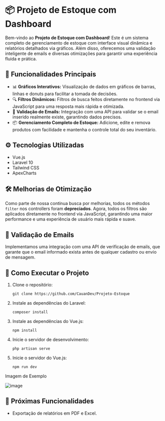 
<body>
  <h1>📦 Projeto de Estoque com Dashboard</h1>
  <p>
    Bem-vindo ao <strong>Projeto de Estoque com Dashboard</strong>! Este é um sistema completo de gerenciamento de estoque com interface visual dinâmica e relatórios detalhados via gráficos. Além disso, oferecemos uma validação inteligente de emails e diversas otimizações para garantir uma experiência fluida e prática.
  </p>

  <h2>🚀 Funcionalidades Principais</h2>
  <ul>
    <li>📊 <strong>Gráficos Interativos:</strong> Visualização de dados em gráficos de barras, linhas e donuts para facilitar a tomada de decisões.</li>
    <li>🔍 <strong>Filtros Dinâmicos:</strong> Filtros de busca feitos diretamente no frontend via JavaScript para uma resposta mais rápida e otimizada.</li>
    <li>📧 <strong>Validação de Emails:</strong> Integração com uma API para validar se o email inserido realmente existe, garantindo dados precisos.</li>
    <li>📦 <strong>Gerenciamento Completo de Estoque:</strong> Adicione, edite e remova produtos com facilidade e mantenha o controle total do seu inventário.</li>
  </ul>

  <h2>⚙️ Tecnologias Utilizadas</h2>
  <ul>
    <li>Vue.js</li>
    <li>Laravel 10</li>
    <li>Tailwind CSS</li>
    <li>ApexCharts</li>
  </ul>

  <h2>🛠️ Melhorias de Otimização</h2>
  <p>
    Como parte de nossa contínua busca por melhorias, todos os métodos <code>filter</code> nos controllers foram <strong>depreciados</strong>. Agora, todos os filtros são aplicados diretamente no frontend via JavaScript, garantindo uma maior performance e uma experiência de usuário mais rápida e suave.
  </p>
  
  <h2>📧 Validação de Emails</h2>
  <p>
    Implementamos uma integração com uma API de verificação de emails, que garante que o email informado exista antes de qualquer cadastro ou envio de mensagem.
  </p>

  <h2>🔗 Como Executar o Projeto</h2>
  <ol>
    <li>Clone o repositório:</li>
    <pre><code>git clone https://github.com/CauanDev/Projeto-Estoque</code></pre>
    <li>Instale as dependências do Laravel:</li>
    <pre><code>composer install</code></pre>
    <li>Instale as dependências do Vue.js:</li>
    <pre><code>npm install</code></pre>
    <li>Inicie o servidor de desenvolvimento:</li>
    <pre><code>php artisan serve</code></pre>
    <li>Inicie o servidor do Vue.js:</li>
    <pre><code>npm run dev</code></pre>
  </ol>

<p>Imagem de Exemplo</p>

![image](https://github.com/user-attachments/assets/032b1192-4902-4138-a7ee-642fbfb28036)

  <h2>📅 Próximas Funcionalidades</h2>
  <ul>
    <li>Exportação de relatórios em PDF e Excel.</li>
  </ul>

</body>
</html>
